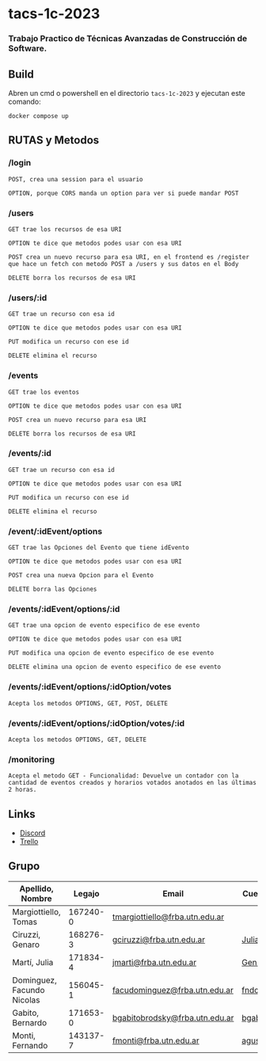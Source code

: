 # tacs-1c-2023
### Trabajo Practico de Técnicas Avanzadas de Construcción de Software. ###

## Build ##
Abren un cmd o powershell en el directorio `tacs-1c-2023` y ejecutan este comando:

```
docker compose up
```
## RUTAS y Metodos ##

### /login ###
```
POST, crea una session para el usuario

OPTION, porque CORS manda un option para ver si puede mandar POST
```

### /users ###
```
GET trae los recursos de esa URI

OPTION te dice que metodos podes usar con esa URI

POST crea un nuevo recurso para esa URI, en el frontend es /register que hace un fetch con metodo POST a /users y sus datos en el Body

DELETE borra los recursos de esa URI
```
### /users/:id ###
```
GET trae un recurso con esa id

OPTION te dice que metodos podes usar con esa URI

PUT modifica un recurso con ese id

DELETE elimina el recurso
```
### /events ###
```
GET trae los eventos

OPTION te dice que metodos podes usar con esa URI

POST crea un nuevo recurso para esa URI

DELETE borra los recursos de esa URI
```
### /events/:id ###
```
GET trae un recurso con esa id

OPTION te dice que metodos podes usar con esa URI

PUT modifica un recurso con ese id

DELETE elimina el recurso
```
### /event/:idEvent/options ###
```
GET trae las Opciones del Evento que tiene idEvento

OPTION te dice que metodos podes usar con esa URI

POST crea una nueva Opcion para el Evento

DELETE borra las Opciones
```

### /events/:idEvent/options/:id ###
```
GET trae una opcion de evento especifico de ese evento

OPTION te dice que metodos podes usar con esa URI

PUT modifica una opcion de evento especifico de ese evento

DELETE elimina una opcion de evento especifico de ese evento
```
### /events/:idEvent/options/:idOption/votes ###
```
Acepta los metodos OPTIONS, GET, POST, DELETE
```
### /events/:idEvent/options/:idOption/votes/:id ###
```
Acepta los metodos OPTIONS, GET, DELETE
```
### /monitoring ###
```
Acepta el metodo GET - Funcionalidad: Devuelve un contador con la cantidad de eventos creados y horarios votados anotados en las últimas 2 horas.
```
## Links ##
* [Discord](https://discord.gg/ChK8N2h5 "Discord")
* [Trello](https://trello.com/w/tacs1c2023)

## Grupo ##
Apellido, Nombre | Legajo | Email | Cuenta GitHub
------------- | ------------- | ------------- | -------------
Margiottiello, Tomas  |  167240-0 | tmargiottiello@frba.utn.edu.ar |
Ciruzzi, Genaro | 168276-3 | gciruzzi@frba.utn.edu.ar | [JuliaMartiUTN](https://github.com/JuliaMartiUTN)
Martí, Julia | 171834-4 | jmarti@frba.utn.edu.ar | [Gen13673](https://github.com/Gen13673)
Dominguez, Facundo Nicolas | 156045-1 | facudominguez@frba.utn.edu.ar | [fndominguez](https://github.com/fndominguez)
Gabito, Bernardo | 171653-0 | bgabitobrodsky@frba.utn.edu.ar | [bgabitobrodsky](https://github.com/bgabitobrodsky)
Monti, Fernando | 143137-7 | fmonti@frba.utn.edu.ar | [agustinmonti](https://github.com/agustinmonti)
